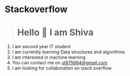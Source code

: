 # Stackoverflow
> #  Hello  👋 I am Shiva   




1. I am second year IT student 
2.  I am currently  learning Data structures and algorithms 
3.  I am interested in machine learning 
4.   You can contact me on st675664@gmail.com
5.   I am looking for  collaboration on stack overflow







